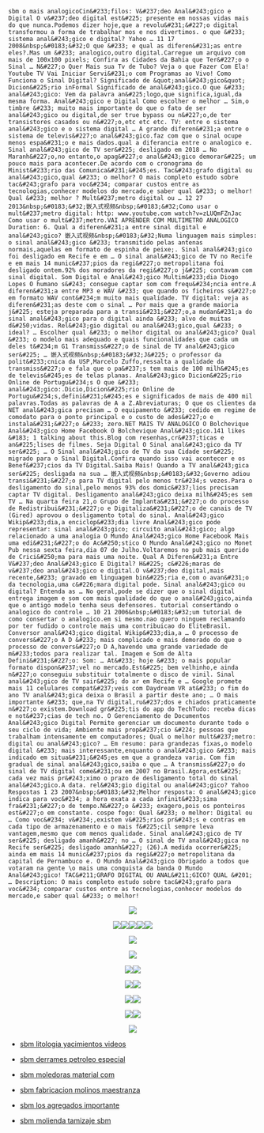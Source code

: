 
```
sbm o mais analogicoCin&#233;filos: V&#237;deo Anal&#243;gico e Digital O v&#237;deo digital est&#225; presente em nossas vidas mais do que nunca.Podemos dizer hoje,que a revolu&#231;&#227;o digital transformou a forma de trabalhar mos e nos divertimos. o que &#233; sistema anal&#243;gico e digital? Yahoo … 11 17 2008&nbsp;&#0183;&#32;O que &#233; e qual as diferen&#231;as entre eles?.Mas um &#233; analogico,outro digital.Carregue um arquivo com mais de 100x100 pixels; Confira as Cidades da Bahia que Ter&#227;o o Sinal … N&#227;o Quer Mais sua Tv de Tubo? Veja o que Fazer Com Ela! Youtube TV Vai Iniciar Servi&#231;o com Programas ao Vivo! Como Funciona o Sinal Digital? Significado de &quot;anal&#243;gico&quot; Dicion&#225;rio inFormal Significado de anal&#243;gico.O que &#233; anal&#243;gico: Vem da palavra an&#225;logo,que significa,igual,da mesma forma. Anal&#243;gico e Digital Como escolher o melhor … Sim,o timbre &#233; muito mais importante do que o fato de ser anal&#243;gico ou digital,de ser true bypass ou n&#227;o,de ter transistores casados ou n&#227;o,etc etc etc. TV: entre o sistema anal&#243;gico e o sistema digital … A grande diferen&#231;a entre o sistema de televis&#227;o anal&#243;gico.faz com que o sinal ocupe menos espa&#231;o e mais dados.qual a diferancia entre o analogico e. Sinal anal&#243;gico de TV ser&#225; desligado em 2018 … No Maranh&#227;o,no entanto,o apag&#227;o anal&#243;gico demorar&#225; um pouco mais para acontecer.De acordo com o cronograma do Minist&#233;rio das Comunica&#231;&#245;es. Tac&#243;grafo digital ou anal&#243;gico,qual &#233; o melhor? O mais completo estudo sobre tac&#243;grafo para voc&#234; comparar custos entre as tecnologias,conhecer modelos do mercado,e saber qual &#233; o melhor! Qual &#233; melhor ? Mult&#237;metro digital ou … 12 27 2013&nbsp;&#0183;&#32;嵌入式视频&nbsp;&#0183;&#32;Como usar o mult&#237;metro digital: http: www.youtube.com watch?v=zLUQmFZnJac Como usar o mult&#237;metro.VAI APRENDER COM MULTIMETRO ANALOGICO Duration: 6. Qual a diferen&#231;a entre sinal digital e anal&#243;gico? 嵌入式视频&nbsp;&#0183;&#32;Numa linguagem mais simples: o sinal anal&#243;gico &#233; transmitido pelas antenas normais,aquelas em formato de espinha de peixe;. Sinal anal&#243;gico foi desligado em Recife e em … O sinal anal&#243;gico de TV no Recife e em mais 14 munic&#237;pios da regi&#227;o metropolitana foi desligado ontem.92% dos moradores da regi&#227;o j&#225; contavam com sinal digital. Som Digital e Anal&#243;gico Multim&#233;dia Diogo Lopes O humano s&#243; consegue captar som com frequ&#234;ncia entre.A diferen&#231;a entre MP3 e WAV &#233; que quando os ficheiros s&#227;o em formato WAV cont&#234;m muito mais qualidade. TV digital: veja as diferen&#231;as deste com o sinal … Por mais que a grande maioria j&#225; esteja preparada para a transi&#231;&#227;o,a mudan&#231;a do sinal anal&#243;gico para o digital ainda &#233; alvo de muitas d&#250;vidas. Rel&#243;gio digital ou anal&#243;gico,qual &#233; o ideal? … Escolher qual &#233; o melhor digital ou anal&#243;gico? Qual &#233; o modelo mais adequado e quais funcionalidades que cada um deles t&#234;m G1 Transmiss&#227;o de sinal de TV anal&#243;gico ser&#225; … 嵌入式视频&nbsp;&#0183;&#32;J&#225; o professor da polit&#233;cnica da USP,Marcelo Zuffo,ressalta a qualidade da transmiss&#227;o e fala que o pa&#237;s tem mais de 100 milh&#245;es de televis&#245;es de telas planas. Anal&#243;gico Dicion&#225;rio Online de Portugu&#234;s O que &#233; anal&#243;gico:.Dicio,Dicion&#225;rio Online de Portugu&#234;s,defini&#231;&#245;es e significados de mais de 400 mil palavras.Todas as palavras de A a Z.Abreviaturas; O que os clientes da NET anal&#243;gica precisam … O equipamento &#233; cedido em regime de comodato para o ponto principal e o custo de ades&#227;o e instala&#231;&#227;o &#233; zero.NET MAIS TV ANALOGICO O Bolchevique Anal&#243;gico Home Facebook O Bolchevique Anal&#243;gico.141 likes &#183; 1 talking about this.Blog com resenhas,cr&#237;ticas e an&#225;lises de filmes. Seja Digital O Sinal anal&#243;gico da TV ser&#225; … O Sinal anal&#243;gico de TV da sua Cidade ser&#225; migrado para o Sinal Digital.Confira quando isso vai acontecer e os Benef&#237;cios da TV Digital.Saiba Mais! Quando a TV anal&#243;gica ser&#225; desligada na sua … 嵌入式视频&nbsp;&#0183;&#32;Governo adiou transi&#231;&#227;o para TV digital pelo menos tr&#234;s vezes.Para o desligamento do sinal,pelo menos 93% dos domic&#237;lios precisam captar TV digital. Desligamento anal&#243;gico deixa milh&#245;es sem TV … Na quarta feira 21,o Grupo de Implanta&#231;&#227;o do processo de Redistribui&#231;&#227;o e Digitaliza&#231;&#227;o de canais de TV (Gired) aprovou o desligamento total do sinal. Anal&#243;gico Wikip&#233;dia,a enciclop&#233;dia livre Anal&#243;gico pode representar: sinal anal&#243;gico; circuito anal&#243;gico; algo relacionado a uma analogia O Mundo Anal&#243;gico Home Facebook Mais uma edi&#231;&#227;o do Ac&#250;stico O Mundo Anal&#243;gico no Monet Pub nessa sexta feira,dia 07 de Julho.Voltaremos no pub mais querido de Crici&#250;ma para mais uma noite. Qual A Diferen&#231;a Entre V&#237;deo Anal&#243;gico E Digital? H&#225; c&#226;maras de v&#237;deo anal&#243;gico e digital.O v&#237;deo digital,mais recente,&#233; gravado em linguagem bin&#225;ria e,com o avan&#231;o da tecnologia,uma c&#226;mara digital pode. Sinal anal&#243;gico ou digital? Entenda as … No geral,pode se dizer que o sinal digital entrega imagem e som com mais qualidade do que o anal&#243;gico,ainda que o antigo modelo tenha seus defensores. tutorial consertando o analogico do controle … 10 21 2006&nbsp;&#0183;&#32;um tutorial de como consertar o analogico.em si mesmo.nao quero ninguem reclamando por ter fudido o controle mais uma contribuicao do EliteBrasil. Conversor anal&#243;gico digital Wikip&#233;dia,a … O processo de convers&#227;o A D &#233; mais complicado e mais demorado do que o processo de convers&#227;o D A,havendo uma grande variedade de m&#233;todos para realizar tal. Imagem e Som de Alta Defini&#231;&#227;o: Som: … At&#233; hoje &#233; o mais popular formato dispon&#237;vel no mercado.Est&#225; bem velhinho,e ainda n&#227;o conseguiu substituir totalmente o disco de vinil. Sinal anal&#243;gico de TV sair&#225; do ar em Recife e … Google promete mais 11 celulares compat&#237;veis com Daydream VR at&#233; o fim do ano TV anal&#243;gica deixa o Brasil a partir deste ano; … O mais importante &#233; que,na TV digital,ru&#237;dos e chiados praticamente n&#227;o existem.Download gr&#225;tis do app do TechTudo: receba dicas e not&#237;cias de tech no. O Gerenciamento de Documentos Anal&#243;gico Digital Permite gerenciar um documento durante todo o seu ciclo de vida; Ambiente mais prop&#237;cio &#224; pessoas que trabalham intensamente em computadores; Qual o melhor mult&#237;metro: digital ou anal&#243;gico? … Em resumo: para grandezas fixas,o modelo digital &#233; mais interessante,enquanto o anal&#243;gico &#233; mais indicado em situa&#231;&#245;es em que a grandeza varia. Com fim gradual de sinal anal&#243;gico,saiba o que … A transmiss&#227;o do sinal de TV digital come&#231;ou em 2007 no Brasil.Agora,est&#225; cada vez mais pr&#243;ximo o prazo de desligamento total do sinal anal&#243;gico.A data. rel&#243;gio digital ou anal&#243;gico? Yahoo Respostas 1 23 2007&nbsp;&#0183;&#32;Melhor resposta: O anal&#243;gico indica para voc&#234; a hora exata a cada infinit&#233;sima fra&#231;&#227;o de tempo.N&#227;o &#233; exagero,pois os ponteiros est&#227;o em constante. cospe fogo: Qual &#233; o melhor: Digital ou … Como voc&#234; v&#234;,existem v&#225;rios pr&#243;s e contras em cada tipo de armazenamento e o mais f&#225;cil sempre leva vantagem,mesmo que com menos qualidade. Sinal anal&#243;gico de TV ser&#225; desligado amanh&#227; no … O sinal de TV anal&#243;gica no Recife ser&#225; desligado amanh&#227; (26).A medida ocorrer&#225; ainda em mais 14 munic&#237;pios da regi&#227;o metropolitana da capital de Pernambuco e. O Mundo Anal&#243;gico Obrigado a todos que votaram na gente \o mais uma conquista da banda O Mundo Anal&#243;gico! TAC&#211;GRAFO DIGITAL OU ANAL&#211;GICO? QUAL &#201; … Description: O mais completo estudo sobre tac&#243;grafo para voc&#234; comparar custos entre as tecnologias,conhecer modelos do mercado,e saber qual &#233; o melhor! 
```

<div align="center">

<a href="https://es-crusher.shibang-china.com/github&k=sbm+o+mais+analogico"><img src="https://static.shibang-china.com/es/crusher/logo.jpg"></a>

<a href="https://es-crusher.shibang-china.com/github&k=sbm+o+mais+analogico"><img src="https://static.shibang-china.com/es/crusher/index.jpg"></a><a href="https://es-crusher.shibang-china.com/material.htmlgithub&k=sbm+o+mais+analogico"><img src="https://static.shibang-china.com/es/crusher/material.jpg"></a><a href="https://es-crusher.shibang-china.com/application.htmlgithub&k=sbm+o+mais+analogico"><img src="https://static.shibang-china.com/es/crusher/application.jpg"></a><a href="https://es-crusher.shibang-china.com/aboutus.htmlgithub&k=sbm+o+mais+analogico"><img src="https://static.shibang-china.com/es/crusher/aboutus.jpg"></a><a href="https://es-crusher.shibang-china.com/contact.htmlgithub&k=sbm+o+mais+analogico"><img src="https://static.shibang-china.com/es/crusher/contact.jpg"></a>

<a href="https://es-crusher.shibang-china.com/github&k=sbm+o+mais+analogico"><img src="https://static.shibang-china.com/es/crusher/banner.jpg"></a>

<a href="https://swt.shibang-china.com/github&k=sbm+o+mais+analogico"><img src="https://static.shibang-china.com/es/crusher/text.jpg"></a>

<a href="https://swt.shibang-china.com/github&k=sbm+o+mais+analogico"><img src="https://static.shibang-china.com/es/crusher/chat.jpg"></a><a href="https://es-crusher.shibang-china.com/contact.htmlgithub&k=sbm+o+mais+analogico"><img src="https://static.shibang-china.com/es/crusher/message.jpg"></a>

<a href="https://es-crusher.shibang-china.com/products/pe.htmlgithub&k=sbm+o+mais+analogico"><img src="https://static.shibang-china.com/es/crusher/pe.jpg"></a><a href="https://es-crusher.shibang-china.com/products/pf.htmlgithub&k=sbm+o+mais+analogico"><img src="https://static.shibang-china.com/es/crusher/pf.jpg"></a>

<a href="https://es-crusher.shibang-china.com/products/hpt.htmlgithub&k=sbm+o+mais+analogico"><img src="https://static.shibang-china.com/es/crusher/hpt.jpg"></a><a href="https://es-crusher.shibang-china.com/products/vsi.htmlgithub&k=sbm+o+mais+analogico"><img src="https://static.shibang-china.com/es/crusher/vsi.jpg"></a>

<a href="https://es-crusher.shibang-china.com/products/klv.htmlgithub&k=sbm+o+mais+analogico"><img src="https://static.shibang-china.com/es/crusher/klv.jpg"></a><a href="https://es-crusher.shibang-china.com/products/portable.htmlgithub&k=sbm+o+mais+analogico"><img src="https://static.shibang-china.com/es/crusher/portable.jpg"></a>

<a href="https://swt.shibang-china.com/github&k=sbm+o+mais+analogico"><img src="https://static.shibang-china.com/es/crusher/case.jpg"></a>

</div>


* [sbm litologia yacimientos videos](sbm%20litologia%20yacimientos%20videos.md)

* [sbm derrames petroleo especial](sbm%20derrames%20petroleo%20especial.md)

* [sbm moledoras material com](sbm%20moledoras%20material%20com.md)

* [sbm fabricacion molinos maestranza](sbm%20fabricacion%20molinos%20maestranza.md)

* [sbm los agregados importante](sbm%20los%20agregados%20importante.md)

* [sbm molienda tamizaje sbm](sbm%20molienda%20tamizaje%20sbm.md)